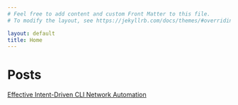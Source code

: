 ```yaml
---
# Feel free to add content and custom Front Matter to this file.
# To modify the layout, see https://jekyllrb.com/docs/themes/#overriding-theme-defaults

layout: default
title: Home
---
```


# Posts
[Effective Intent-Driven CLI Network Automation](https://matman26.github.io/2022/01/14/2022-01-14-principles-of-cli-automation.html)

